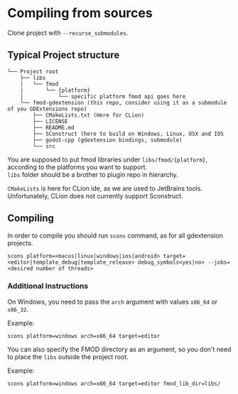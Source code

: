 # Compiling from sources

Clone project with `--recurse_submodules`.

## Typical Project structure

```
└── Project root
    ├── libs
    |   └── fmod
    |       └── {platform}
    |           └── specific platform fmod api goes here
    └── fmod-gdextension (this repo, consider using it as a submodule of you GDExtensions repo)
        ├── CMakeLists.txt (Here for CLion)
        ├── LICENSE
        ├── README.md
        ├── SConstruct (here to build on Windows, Linux, OSX and IOS
        ├── godot-cpp (gdextension bindings, submodule)
        └── src
```

You are supposed to put fmod libraries under `libs/fmod/{platform}`, according to the platforms you want to support.  
`libs` folder should be a brother to plugin repo in hierarchy.

`CMakeLists` is here for CLion ide, as we are used to JetBrains tools. Unfortunately, CLion does not currently support
Sconstruct.

## Compiling

In order to compile you should run `scons` command, as for all gdextension projects.

```
scons platform=<macos|linux|windows|ios|android> target=<editor|template_debug|template_release> debug_symbols<yes|no> --jobs=<desired number of threads>
```

### Additional Instructions

On Windows, you need to pass the `arch` argument with values `x86_64` or `x86_32`.

Example:
```
scons platform=windows arch=x86_64 target=editor
```

You can also specify the FMOD directory as an argument, so you don't need to place the `libs` outside the project root.

Example:
```
scons platform=windows arch=x86_64 target=editor fmod_lib_dir=libs/
```